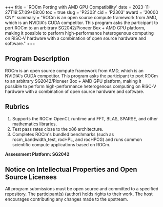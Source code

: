 +++
title = 'ROCm Porting with AMD GPU Compatibility'
date = 2023-11-27T19:57:09+08:00
toc = true
slug = 'P2303'
cid = 'P2303'
award = '20000 CNY'
summary = "ROCm is an open source compute framework from AMD, which is an NVIDIA's CUDA competitor. This program asks the participant to port ROCm to an arbitrary SG2042/Pioneer Box + AMD GPU platform, making it possible to perform high-performance heterogenous computing on RISC-V hardware with a combination of open source hardware and software."
+++

## Program Description

ROCm is an open source compute framework from AMD, which is an NVIDIA's CUDA competitor. This program asks the participant to port ROCm to an arbitrary SG2042/Pioneer Box + AMD GPU platform, making it possible to perform high-performance heterogenous computing on RISC-V hardware with a combination of open source hardware and software.

## Rubrics

1. Supports the ROCm OpenCL runtime and FFT, BLAS, SPARSE, and other mathematics libraries.
2. Test pass rates close to the x86 architecture.
3. Completes ROCm's bundled benchmarks (such as rocm_bandwidth_test, rocHPL, and rocHPCG) and runs common scientific compute applications based on ROCm.

**Assessment Platform: SG2042**

## Notice on Intellectual Properties and Open Source Licenses

All program submissions must be open source and committed to a specified repository. The participant(s) (author) holds rights to their work. The host encourages contributing any changes made to the upstream.
